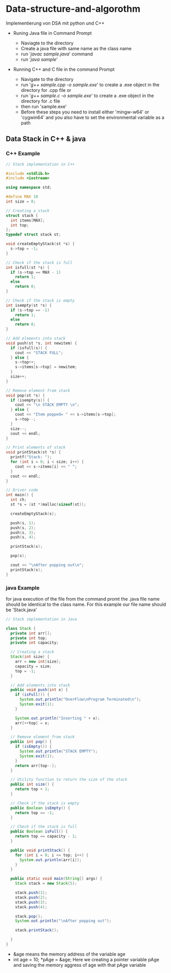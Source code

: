 # Data-structure-and-algorothm
Implementierung von DSA mit python und C++

* Runing Java file in Command Prompt
  - Naviagte to the directory
  - Create a java file with same name as the class name
  - run '_javac sample.java_' command
  - run '_java sample_'

* Running C++ and C file in the command Prompt
  - Navigate to the directory
  - run '_g++ sample.cpp -o sample.exe_' to create a .exe object in the directory for .cpp file or
  - run '_g++ sample.c -o sample.exe_' to create a .exe object in the directory for .c file
  - then run 'sample.exe'
  - Before these steps you need to install either 'mingw-w64' or 'cygwin64' and you also have to set the environmental variable as a path

## Data Stack in C++ & java
### C++ Example
```cpp
// Stack implementation in C++

#include <stdlib.h>
#include <iostream>

using namespace std;

#define MAX 10
int size = 0;

// Creating a stack
struct stack {
  int items[MAX];
  int top;
};
typedef struct stack st;

void createEmptyStack(st *s) {
  s->top = -1;
}

// Check if the stack is full
int isfull(st *s) {
  if (s->top == MAX - 1)
    return 1;
  else
    return 0;
}

// Check if the stack is empty
int isempty(st *s) {
  if (s->top == -1)
    return 1;
  else
    return 0;
}

// Add elements into stack
void push(st *s, int newitem) {
  if (isfull(s)) {
    cout << "STACK FULL";
  } else {
    s->top++;
    s->items[s->top] = newitem;
  }
  size++;
}

// Remove element from stack
void pop(st *s) {
  if (isempty(s)) {
    cout << "\n STACK EMPTY \n";
  } else {
    cout << "Item popped= " << s->items[s->top];
    s->top--;
  }
  size--;
  cout << endl;
}

// Print elements of stack
void printStack(st *s) {
  printf("Stack: ");
  for (int i = 0; i < size; i++) {
    cout << s->items[i] << " ";
  }
  cout << endl;
}

// Driver code
int main() {
  int ch;
  st *s = (st *)malloc(sizeof(st));

  createEmptyStack(s);

  push(s, 1);
  push(s, 2);
  push(s, 3);
  push(s, 4);

  printStack(s);

  pop(s);

  cout << "\nAfter popping out\n";
  printStack(s);
}

```

### java Example
for java execution of the file from the command promt the .java file name should be identical to the class name. For this example our file name should be 'Stack.java'
```java
// Stack implementation in Java

class Stack {
  private int arr[];
  private int top;
  private int capacity;

  // Creating a stack
  Stack(int size) {
    arr = new int[size];
    capacity = size;
    top = -1;
  }

  // Add elements into stack
  public void push(int x) {
    if (isFull()) {
      System.out.println("OverFlow\nProgram Terminated\n");
      System.exit(1);
    }

    System.out.println("Inserting " + x);
    arr[++top] = x;
  }

  // Remove element from stack
  public int pop() {
    if (isEmpty()) {
      System.out.println("STACK EMPTY");
      System.exit(1);
    }
    return arr[top--];
  }

  // Utility function to return the size of the stack
  public int size() {
    return top + 1;
  }

  // Check if the stack is empty
  public Boolean isEmpty() {
    return top == -1;
  }

  // Check if the stack is full
  public Boolean isFull() {
    return top == capacity - 1;
  }

  public void printStack() {
    for (int i = 0; i <= top; i++) {
      System.out.println(arr[i]);
    }
  }

  public static void main(String[] args) {
    Stack stack = new Stack(5);

    stack.push(1);
    stack.push(2);
    stack.push(3);
    stack.push(4);

    stack.pop();
    System.out.println("\nAfter popping out");

    stack.printStack();

  }
}
```
* &age means the memory address of the variable age
* int age = 10; *pAge = &age; Here we creating a pointer variable pAge and saving the memory aggress of age with that pAge variable
